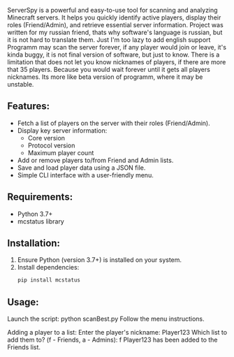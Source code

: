 ServerSpy is a powerful and easy-to-use tool for scanning and analyzing Minecraft servers. It helps you quickly identify active players, display their roles (Friend/Admin), and retrieve essential server information.
Project was written for my russian friend, thats why software's language is russian, but it is not hard to translate them. Just I'm too lazy to add english support
Programm may scan the server forever, if any player would join or leave, it's kinda buggy, it is not final version of software, but just to know.
There is a limitation that does not let you know nicknames of players, if there are more that 35 players. Because you would wait forever until it gets all players nicknames. Its more like beta version of programm, where it may be unstable.

## Features:
- Fetch a list of players on the server with their roles (Friend/Admin).
- Display key server information:
  - Core version
  - Protocol version
  - Maximum player count
- Add or remove players to/from Friend and Admin lists.
- Save and load player data using a JSON file.
- Simple CLI interface with a user-friendly menu.

## Requirements:
- Python 3.7+
- mcstatus library

## Installation:
1. Ensure Python (version 3.7+) is installed on your system.
2. Install dependencies:
   ```bash
   pip install mcstatus

## Usage:
Launch the script:
python scanBest.py
Follow the menu instructions.

Adding a player to a list:
Enter the player's nickname: Player123
Which list to add them to? (f - Friends, a - Admins): f
Player123 has been added to the Friends list.
